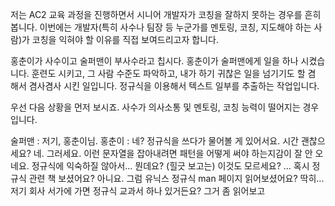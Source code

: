 저는 AC2 교육 과정을 진행하면서 시니어 개발자가 코칭을 잘하지 못하는 경우를 흔히 봅니다. 이번에는 개발자(특히 사수나 팀장 등 누군가를 멘토링, 코칭, 지도해야 하는 사람)가 코칭을 익혀야 할 이유를 직접 보여드리고자 합니다.

홍춘이가 사수이고 술퍼맨이 부사수라고 칩시다. 홍춘이가 술퍼맨에게 일을 하나 시켰습니다. 훈련도 시키고, 그 사람 수준도 파악하고, 내가 하기 귀찮은 일을 넘기기도 할 겸 해서 겸사겸사 시킨 일입니다. 정규식을 이용해서 텍스트 일부를 추출하는 작업입니다.

우선 다음 상황을 먼저 보시죠. 사수가 의사소통 및 멘토링, 코칭 능력이 떨어지는 경우입니다.

술퍼맨 : 저기, 홍춘이님.
홍춘이 : 네?
정규식을 쓰다가 물어볼 게 있어서요. 시간 괜찮으세요?
네. 그러세요.
이런 문자열을 잡아내려면 패턴을 어떻게 써야 하는지감이 잘 안 오네요. 정규식에 익숙하질 않아서...
뭔데요? (힐긋 보고는) 이것도 모르세요?
...
혹시 정규식 관련 책 보셨어요?
아니요.
그럼 유닉스 정규식 man 페이지 읽어보셨어요?
딱히...
저기 회사 서가에 가면 정규식 교과서 하나 있거든요? 그거 좀 읽어보고